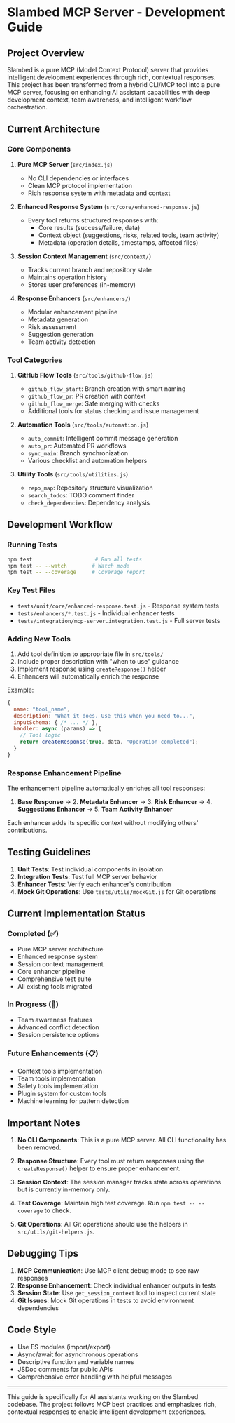 # Slambed MCP Server - Development Guide

## Project Overview

Slambed is a pure MCP (Model Context Protocol) server that provides intelligent development experiences through rich, contextual responses. This project has been transformed from a hybrid CLI/MCP tool into a pure MCP server, focusing on enhancing AI assistant capabilities with deep development context, team awareness, and intelligent workflow orchestration.

## Current Architecture

### Core Components

1. **Pure MCP Server** (`src/index.js`)
   - No CLI dependencies or interfaces
   - Clean MCP protocol implementation
   - Rich response system with metadata and context

2. **Enhanced Response System** (`src/core/enhanced-response.js`)
   - Every tool returns structured responses with:
     - Core results (success/failure, data)
     - Context object (suggestions, risks, related tools, team activity)
     - Metadata (operation details, timestamps, affected files)

3. **Session Context Management** (`src/context/`)
   - Tracks current branch and repository state
   - Maintains operation history
   - Stores user preferences (in-memory)

4. **Response Enhancers** (`src/enhancers/`)
   - Modular enhancement pipeline
   - Metadata generation
   - Risk assessment
   - Suggestion generation
   - Team activity detection

### Tool Categories

1. **GitHub Flow Tools** (`src/tools/github-flow.js`)
   - `github_flow_start`: Branch creation with smart naming
   - `github_flow_pr`: PR creation with context
   - `github_flow_merge`: Safe merging with checks
   - Additional tools for status checking and issue management

2. **Automation Tools** (`src/tools/automation.js`)
   - `auto_commit`: Intelligent commit message generation
   - `auto_pr`: Automated PR workflows
   - `sync_main`: Branch synchronization
   - Various checklist and automation helpers

3. **Utility Tools** (`src/tools/utilities.js`)
   - `repo_map`: Repository structure visualization
   - `search_todos`: TODO comment finder
   - `check_dependencies`: Dependency analysis

## Development Workflow

### Running Tests
```bash
npm test                    # Run all tests
npm test -- --watch        # Watch mode
npm test -- --coverage     # Coverage report
```

### Key Test Files
- `tests/unit/core/enhanced-response.test.js` - Response system tests
- `tests/enhancers/*.test.js` - Individual enhancer tests
- `tests/integration/mcp-server.integration.test.js` - Full server tests

### Adding New Tools

1. Add tool definition to appropriate file in `src/tools/`
2. Include proper description with "when to use" guidance
3. Implement response using `createResponse()` helper
4. Enhancers will automatically enrich the response

Example:
```javascript
{
  name: "tool_name",
  description: "What it does. Use this when you need to...",
  inputSchema: { /* ... */ },
  handler: async (params) => {
    // Tool logic
    return createResponse(true, data, "Operation completed");
  }
}
```

### Response Enhancement Pipeline

The enhancement pipeline automatically enriches all tool responses:

1. **Base Response** → 2. **Metadata Enhancer** → 3. **Risk Enhancer** → 4. **Suggestions Enhancer** → 5. **Team Activity Enhancer**

Each enhancer adds its specific context without modifying others' contributions.

## Testing Guidelines

1. **Unit Tests**: Test individual components in isolation
2. **Integration Tests**: Test full MCP server behavior
3. **Enhancer Tests**: Verify each enhancer's contribution
4. **Mock Git Operations**: Use `tests/utils/mockGit.js` for Git operations

## Current Implementation Status

### Completed (✅)
- Pure MCP server architecture
- Enhanced response system
- Session context management
- Core enhancer pipeline
- Comprehensive test suite
- All existing tools migrated

### In Progress (🚧)
- Team awareness features
- Advanced conflict detection
- Session persistence options

### Future Enhancements (📋)
- Context tools implementation
- Team tools implementation
- Safety tools implementation
- Plugin system for custom tools
- Machine learning for pattern detection

## Important Notes

1. **No CLI Components**: This is a pure MCP server. All CLI functionality has been removed.

2. **Response Structure**: Every tool must return responses using the `createResponse()` helper to ensure proper enhancement.

3. **Session Context**: The session manager tracks state across operations but is currently in-memory only.

4. **Test Coverage**: Maintain high test coverage. Run `npm test -- --coverage` to check.

5. **Git Operations**: All Git operations should use the helpers in `src/utils/git-helpers.js`.

## Debugging Tips

1. **MCP Communication**: Use MCP client debug mode to see raw responses
2. **Response Enhancement**: Check individual enhancer outputs in tests
3. **Session State**: Use `get_session_context` tool to inspect current state
4. **Git Issues**: Mock Git operations in tests to avoid environment dependencies

## Code Style

- Use ES modules (import/export)
- Async/await for asynchronous operations
- Descriptive function and variable names
- JSDoc comments for public APIs
- Comprehensive error handling with helpful messages

---

This guide is specifically for AI assistants working on the Slambed codebase. The project follows MCP best practices and emphasizes rich, contextual responses to enable intelligent development experiences.